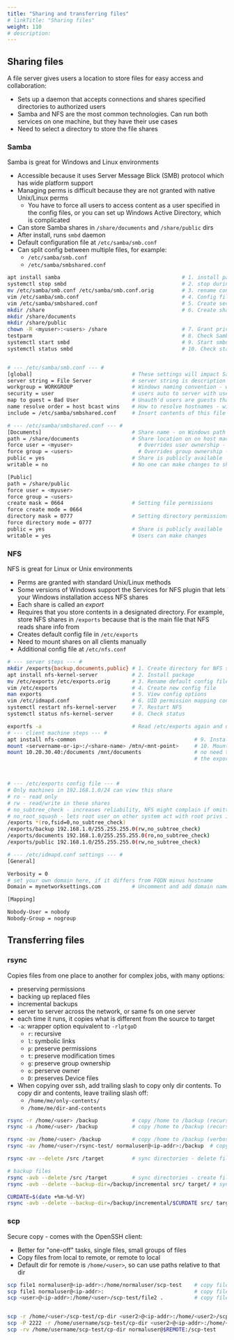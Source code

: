 ```yaml
---
title: "Sharing and transferring files"
# linkTitle: "Sharing files"
weight: 110
# description:
---
```


## Sharing files

A file server gives users a location to store files for easy access and collaboration:
- Sets up a daemon that accepts connections and shares specified directories to authorized users
- Samba and NFS are the most common technologies. Can run both services on one machine, but they have their use cases
- Need to select a directory to store the file shares

### Samba

Samba is great for Windows and Linux environments
- Accessible because it uses Server Message Blick (SMB) protocol which has wide platform support
- Managing perms is difficult because they are not granted with native Unix/Linux perms
  - You have to force all users to access content as a user specified in the config files, or you can set up Windows Active Directory, which is complicated
- Can store Samba shares in `/share/documents` and `/share/public` dirs
- After install, runs `smbd` daemon
- Default configuration file at `/etc/samba/smb.conf`
- Can split config between multiple files, for example:
  - `/etc/samba/smb.conf`
  - `/etc/samba/smbshared.conf`

```bash
apt install samba                                       # 1. install package
systemctl stop smbd                                     # 2. stop during initial config
mv /etc/samba/smb.conf /etc/samba/smb.conf.orig         # 3. rename config file before you create new one
vim /etc/samba/smb.conf                                 # 4. Config file #1
vim /etc/samba/smbshared.conf                           # 5. Create second config file
mkdir /share                                            # 6. Create shared files
mkdir /share/documents
mkdir /share/public
chown -R <myuser>:<users> /share                        # 7. Grant privileges
testparm                                                # 8. Check Samba config files
systemctl start smbd                                    # 9. Start smbd service
systemctl status smbd                                   # 10. Check status of smbd service


# --- /etc/samba/smb.conf --- #
[global]                                # These settings will impact Samba as a whole - [this] is called a 'stanza'
server string = File Server             # server string is description field for File Server
workgroup = WORKGROUP                   # Windows naming convention - workgroup is a namespace for a collection of machines
security = user                         # users auto to server with usernames and passwds - 'user' means use local users 
map to guest = Bad User                 # Unauth'd users are guests that can access shares with guest perms
name resolve order = host bcast wins    # How to resolve hostnames - wins is deprecated but here for legacy networks
include = /etc/samba/smbshared.conf     # Insert contents of this file as if it were one config file

# --- /etc/samba/smbshared.conf --- #
[Documents]                             # Share name - on Windows path is //<servername>/Documents
path = /share/documents                 # Share location on on host machine
force user = <myuser>                     # Overrides user ownership - users are treated as `<myuser>`, not their user acct
force group = <users>                     # Overrides group ownership - users are treated as members of `<users>` group
public = yes                            # Share is publicly available
writable = no                           # No one can make changes to share contents

[Public]
path = /share/public
force user = <myuser>
force group = <users>
create mask = 0664                      # Setting file permissions
force create mode = 0664
directory mask = 0777                   # Setting directory permissions
force directory mode = 0777
public = yes                            # Share is publicly available
writable = yes                          # Users can make changes
```


### NFS

NFS is great for Linux or Unix environments
- Perms are granted with standard Unix/Linux methods
- Some versions of Windows support the Services for NFS plugin that lets your Windows installation access NFS shares
- Each share is called an _export_
- Requires that you store contents in a designated directory. For example, store NFS shares in `/exports` because that is the main file that NFS reads share info from
- Creates default config file in `/etc/exports`
- Need to mount shares on all clients manually
- Additional config file at `/etc/nfs.conf`

```bash
# --- server steps --- #
mkdir /exports{backup,documents,public} # 1. Create directory for NFS share
apt install nfs-kernel-server           # 2. Install package
mv /etc/exports /etc/exports.orig       # 3. Rename default config file to preserve, before create new one
vim /etc/exports                        # 4. Create new config file
man exports                             # 5. View config options
vim /etc/idmapd.conf                    # 6. UID permission mapping config file
systemctl restart nfs-kernel-server     # 7. Restart NFS
systemctl status nfs-kernel-server      # 8. Check status

exportfs -a                             # Read /etc/exports again and update exports, no downtime
# --- client machine steps --- #
apt install nfs-common                                      # 9. Install package
mount <servername-or-ip>:/<share-name> /mtn/<mnt-point>     # 10. Mount share on local system
mount 10.20.30.40:/documents /mnt/documents                 # no need to add /exports/ because it was declared as 
                                                            # the export root in /etc/exports



# --- /etc/exports config file --- #
# Only machines in 192.168.1.0/24 can view this share
# ro - read only
# rw - read/write in these shares
# no_subtree_check - increases reliability, NFS might complain if omitted
# no_root_squash - lets root user on other system act with root privs in the exports
/exports *(ro,fsid=0,no_subtree_check)                           
/exports/backup 192.168.1.0/255.255.255.0(rw,no_subtree_check)   
/exports/documents 192.168.1.0/255.255.255.0(ro,no_subtree_check)
/exports/public 192.168.1.0/255.255.255.0(rw,no_subtree_check)

# --- /etc/idmapd.conf settings --- #
[General]

Verbosity = 0
# set your own domain here, if it differs from FQDN minus hostname
Domain = mynetworksettings.com          # Uncomment and add domain name

[Mapping]

Nobody-User = nobody
Nobody-Group = nogroup
```

## Transferring files

### rsync

Copies files from one place to another for complex jobs, with many options:
- preserving permissions
- backing up replaced files
- incremental backups
- server to server across the network, or same fs on one server
- each time it runs, it copies what is different from the source to target
- `-a`: wrapper option equivalent to `-rlptgoD`
  - `r`: recursive
  - `l`: symbolic links
  - `p`: preserve permissions
  - `t`: preserve modification times
  - `g`: preserve group ownership
  - `o`: perserve owner
  - `D`: preserves Device files
- When copying over ssh, add trailing slash to copy only dir contents. To copy dir and contents, leave trailing slash off:
  - `/home/me/only-contents/`
  - `/home/me/dir-and-contents`



```bash
rsync -r /home/<user> /backup           # copy /home to /backup (recursive, no perms)
rsync -a /home/<user> /backup           # copy /home to /backup (recursive, maintain perms and metadata)

rsync -av /home/<user> /backup          # copy /home to /backup (verbose, recursive, maintain perms and metadata)
rsync -av /home/<user>/rsync-test/ normaluser@<ip-addr>:/backup  # copy over SSH

rsync -av --delete /src /target         # sync directories - delete files in /target if not in /src. DESTRUCTIVE

# backup files
rsync -avb --delete /src /target        # sync directories - create file backups instead of delete
rsync -avb --delete --backup-dir=/backup/incremental src/ target/ # sync dirs - move removed files to backup-dir

CURDATE=$(date +%m-%d-%Y)
rsync -avb --delete --backup-dir=/backup/incremental/$CURDATE src/ target/      # save in a dated dir
```

### scp

Secure copy - comes with the OpenSSH client:
- Better for "one-off" tasks, single files, small groups of files
- Copy files from local to remote, or remote to local
- Default dir for remote is `/home/<user>`, so can use paths relative to that dir

```bash
scp file1 normaluser@<ip-addr>:/home/normaluser/scp-test    # copy file1 to remote dir
scp file1 normaluser@<ip-addr>:                             # copy file1 to /home on remote
scp <user>@<ip-addr>:/home/<user>/scp-test/file2 .          # copy file2 from remote to local


scp -r /home/<user>/scp-test/cp-dir <user2>@<ip-addr>:/home/<user2>/scp-test                # copy dir and contents
scp -P 2222 -r /home/username/scp-test/cp-dir <user2>@<ip-addr>:/home/<user2>/scp-test      # designate port (if not 22)
scp -rv /home/username/scp-test/cp-dir normaluser@$REMOTE:/scp-test                         # verbose dir copy
```